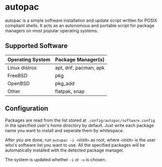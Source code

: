 # autopac

autopac is a simple software installation and update script written for
POSIX compliant shells. It acts as an autonomous and portable script for
package managers on most popular operating systems.

## Supported Software

| Operating System | Package Manager(s)|
|------------------|-------------------|
| Linux distros    | apt, dnf, pacman, apk|
|	FreeBSD		   |    pkg               |
|	OpenBSD		   | pkg\_add             |
|	Other		   | flatpak, snap        |

## Configuration
Packages are read from the list stored at `.config/autopac/software.config`
in the specified user's home directory by default. Just write each package name
you want to install and seperate them by whitespace.

After you are done, run `autopac -i <USER>` as root, where `<USER>` is the user
who's software list you want to use. All the specified packages will be
automatically installed with the detected package manager.

The system is updated whether `-i` or `-u` is chosen.

